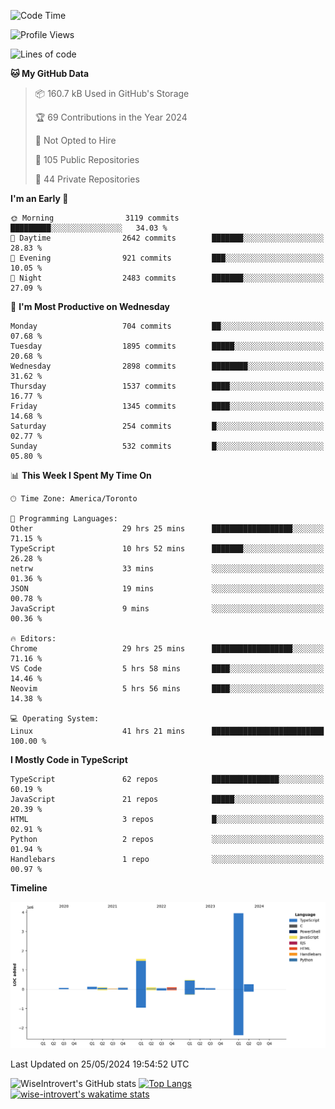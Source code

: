 <!--START_SECTION:waka-->
![Code Time](http://img.shields.io/badge/Code%20Time-1%2C617%20hrs%2042%20mins-blue)

![Profile Views](http://img.shields.io/badge/Profile%20Views-40-blue)

![Lines of code](https://img.shields.io/badge/From%20Hello%20World%20I%27ve%20Written-7.0%20million%20lines%20of%20code-blue)

**🐱 My GitHub Data** 

> 📦 160.7 kB Used in GitHub's Storage 
 > 
> 🏆 69 Contributions in the Year 2024
 > 
> 🚫 Not Opted to Hire
 > 
> 📜 105 Public Repositories 
 > 
> 🔑 44 Private Repositories 
 > 
**I'm an Early 🐤** 

```text
🌞 Morning                3119 commits        █████████░░░░░░░░░░░░░░░░   34.03 % 
🌆 Daytime                2642 commits        ███████░░░░░░░░░░░░░░░░░░   28.83 % 
🌃 Evening                921 commits         ███░░░░░░░░░░░░░░░░░░░░░░   10.05 % 
🌙 Night                  2483 commits        ███████░░░░░░░░░░░░░░░░░░   27.09 % 
```
📅 **I'm Most Productive on Wednesday** 

```text
Monday                   704 commits         ██░░░░░░░░░░░░░░░░░░░░░░░   07.68 % 
Tuesday                  1895 commits        █████░░░░░░░░░░░░░░░░░░░░   20.68 % 
Wednesday                2898 commits        ████████░░░░░░░░░░░░░░░░░   31.62 % 
Thursday                 1537 commits        ████░░░░░░░░░░░░░░░░░░░░░   16.77 % 
Friday                   1345 commits        ████░░░░░░░░░░░░░░░░░░░░░   14.68 % 
Saturday                 254 commits         █░░░░░░░░░░░░░░░░░░░░░░░░   02.77 % 
Sunday                   532 commits         █░░░░░░░░░░░░░░░░░░░░░░░░   05.80 % 
```


📊 **This Week I Spent My Time On** 

```text
🕑︎ Time Zone: America/Toronto

💬 Programming Languages: 
Other                    29 hrs 25 mins      ██████████████████░░░░░░░   71.15 % 
TypeScript               10 hrs 52 mins      ███████░░░░░░░░░░░░░░░░░░   26.28 % 
netrw                    33 mins             ░░░░░░░░░░░░░░░░░░░░░░░░░   01.36 % 
JSON                     19 mins             ░░░░░░░░░░░░░░░░░░░░░░░░░   00.78 % 
JavaScript               9 mins              ░░░░░░░░░░░░░░░░░░░░░░░░░   00.36 % 

🔥 Editors: 
Chrome                   29 hrs 25 mins      ██████████████████░░░░░░░   71.16 % 
VS Code                  5 hrs 58 mins       ████░░░░░░░░░░░░░░░░░░░░░   14.46 % 
Neovim                   5 hrs 56 mins       ████░░░░░░░░░░░░░░░░░░░░░   14.38 % 

💻 Operating System: 
Linux                    41 hrs 21 mins      █████████████████████████   100.00 % 
```

**I Mostly Code in TypeScript** 

```text
TypeScript               62 repos            ███████████████░░░░░░░░░░   60.19 % 
JavaScript               21 repos            █████░░░░░░░░░░░░░░░░░░░░   20.39 % 
HTML                     3 repos             █░░░░░░░░░░░░░░░░░░░░░░░░   02.91 % 
Python                   2 repos             ░░░░░░░░░░░░░░░░░░░░░░░░░   01.94 % 
Handlebars               1 repo              ░░░░░░░░░░░░░░░░░░░░░░░░░   00.97 % 
```



**Timeline**

![Lines of Code chart](https://raw.githubusercontent.com/wise-introvert/wise-introvert/master/assets/bar_graph.png)


 Last Updated on 25/05/2024 19:54:52 UTC
<!--END_SECTION:waka-->

![WiseIntrovert's GitHub stats](https://github-readme-stats.vercel.app/api?username=wise-introvert&count_private=true&show_icons=true)
[![Top Langs](https://github-readme-stats.vercel.app/api/top-langs/?username=wise-introvert&langs_count=10)](https://github.com/anuraghazra/github-readme-stats)
[![wise-introvert's wakatime stats](https://github-readme-stats.vercel.app/api/wakatime?username=wiseintrovert)](https://github.com/anuraghazra/github-readme-stats)
